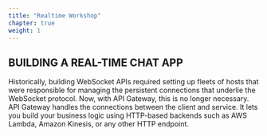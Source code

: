 ```yaml
---
title: "Realtime Workshop"
chapter: true
weight: 1
---
```


## BUILDING A REAL-TIME CHAT APP

<p style='text-align: left;'>
    Historically, building WebSocket APIs required setting up fleets of hosts that were responsible for managing the persistent connections that underlie the WebSocket protocol. Now, with API Gateway, this is no longer necessary. API Gateway handles the connections between the client and service. It lets you build your business logic using HTTP-based backends such as AWS Lambda, Amazon Kinesis, or any other HTTP endpoint.
</p>